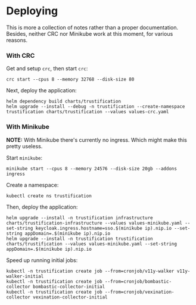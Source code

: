 # Deploying

This is more a collection of notes rather than a proper documentation. Besides, neither CRC nor Minikube work at this
moment, for various reasons.

### With CRC

Get and setup `crc`, then start `crc`:

```shell
crc start --cpus 8 --memory 32768 --disk-size 80
```

Next, deploy the application:

```shell
helm dependency build charts/trustification
helm upgrade --install --debug -n trustification --create-namespace trustification charts/trustification --values values-crc.yaml
```

### With Minikube

**NOTE:** With Minikube there's currently no ingress. Which might make this pretty useless.

Start `minikube`:

```shell
minikube start --cpus 8 --memory 24576 --disk-size 20gb --addons ingress
```

Create a namespace:

```shell
kubectl create ns trustification
```

Then, deploy the application:

```shell
helm upgrade --install -n trustification infrastructure charts/trustification-infrastructure --values values-minikube.yaml --set-string keycloak.ingress.hostname=sso.$(minikube ip).nip.io --set-string appDomain=.$(minikube ip).nip.io
helm upgrade --install -n trustification trustification charts/trustification --values values-minikube.yaml --set-string appDomain=.$(minikube ip).nip.io
```

Speed up running initial jobs:

```shell
kubectl -n trustification create job --from=cronjob/v11y-walker v11y-walker-initial
kubectl -n trustification create job --from=cronjob/bombastic-collector bombastic-collector-initial
kubectl -n trustification create job --from=cronjob/vexination-collector vexination-collector-initial
```

